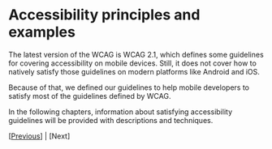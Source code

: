 # Accessibility principles and examples

The latest version of the WCAG is WCAG 2.1, which defines some guidelines for covering accessibility on mobile devices. Still, it does not cover how to natively satisfy those guidelines on modern platforms like Android and iOS.

Because of that, we defined our guidelines to help mobile developers to satisfy most of the guidelines defined by WCAG.

In the following chapters, information about satisfying accessibility guidelines will be provided with descriptions and techniques.

[[Previous](Accessibility%20guidelines.md)] | [Next]